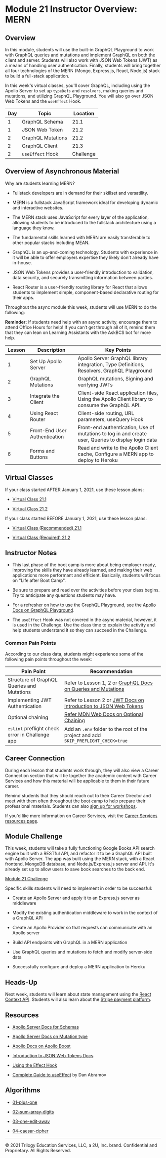 # Module 21 Instructor Overview: MERN

## Overview

In this module, students will use the built-in GraphQL Playground to work with GraphQL queries and mutations and implement GraphQL on both the client and server. Students will also work with JSON Web Tokens (JWT) as a means of handling user authentication. Finally, students will bring together all four technologies of the MERN (Mongo, Express.js, React, Node.js) stack to build a full-stack application.

In this week's virtual classes, you'll cover GraphQL, including using the Apollo Server to set up `typeDefs` and `resolvers`, making queries and mutations, and utilizing GraphQL Playground. You will also go over JSON Web Tokens and the `useEffect` Hook.

| Day  | Topic              | Location   |
| ---  | ---                | ---        |
| 1    | GraphQL Schema     | 21.1       |
| 1    | JSON Web Token     | 21.2       |
| 2    | GraphQL Mutations  | 21.2       |
| 2    | GraphQL Client     | 21.3       |
| 2    | `useEffect` Hook     | Challenge  |

## Overview of Asynchronous Material 

Why are students learning MERN?

* Fullstack developers are in demand for their skillset and versatility. 

* MERN is a fullstack JavaScript framework ideal for developing dynamic and interactive websites.

* The MERN stack uses JavaScript for every layer of the application, allowing students to be introduced to the fullstack architecture using a language they know.

* The fundamental skills learned with MERN are easily transferable to other popular stacks including MEAN. 

* GraphQL is an up-and-coming technology. Students with experience in it will be able to offer employers expertise they likely don't already have in-house.

* JSON Web Tokens provides a user-friendly introduction to validation, data security, and securely transmitting information between parties. 

* React Router is a user-friendly routing library for React that allows students to implement simple, component-based declarative routing for their apps. 

Throughout the async module this week, students will use MERN to do the following:

**Reminder:** If students need help with an async activity, encourage them to attend Office Hours for help! If you can’t get through all of it, remind them that they can lean on Learning Assistants with the AskBCS bot for more help.

| Lesson           | Description                   | Key Points                                                                                          |
| ---              | ---                           | ---                                                                                                 |
| 1                | Set Up Apollo Server          | Apollo Server GraphQL library integration, Type Definitions, Resolvers, GraphQL Playground          |
| 2                | GraphQL Mutations             | GraphQL mutations, Signing and verifying JWTs                                                       |
| 3                | Integrate the Client          | Client-side React application files, Using the Apollo Client library to consume the GraphQL API.    |
| 4                | Using React Router            | Client-side routing, URL parameters, useQuery Hook                                                  |
| 5                | Front-End User Authentication | Front-end authentication, Use of mutations to log in and create user, Queries to display login data |
| 6                |  Forms and Buttons            | Read and write to the Apollo Client cache, Configure a MERN app to deploy to Heroku                 |

## Virtual Classes

If your class started AFTER January 1, 2021, use these lesson plans:

* [Virtual Class 21.1](./21.1-REQUIRED.md)

* [Virtual Class 21.2](./21.2-REQUIRED.md)

If your class started BEFORE January 1, 2021, use these lesson plans:

* [Virtual Class (Recommended) 21.1](./21.1-RECOMMENDED.md)

* [Virtual Class (Required) 21.2](./21.2-REQUIRED.md)

## Instructor Notes

* This last phase of the boot camp is more about being employer-ready, improving the skills they have already learned, and making their web applications more performant and efficient. Basically, students will focus on "Life after Boot Camp". 

* Be sure to prepare and read over the activities before your class begins. Try to anticipate any questions students may have. 

* For a refresher on how to use the GraphQL Playground, see the [Apollo Docs on GraphQL Playground](https://www.apollographql.com/docs/apollo-server/testing/graphql-playground/).

* The `useEffect` Hook was not covered in the async material, however, it is used in the Challenge. Use the class time to explain the activity and help students understand it so they can succeed in the Challenge.

### Common Pain Points

According to our class data, students might experience some of the following pain points throughout the week:

| Pain Point                                      | Recommendation       |
| ---                                             | ---                  |
| Structure of GraphQL Queries and Mutations      | Refer to Lesson 1, 2 or [GraphQL Docs on Queries and Mutations](https://graphql.org/learn/queries/) |
| Implementing JWT Authentication                 | Refer to Lesson 2 or [JWT Docs on Introduction to JSON Web Tokens](https://jwt.io/introduction) |
| Optional chaining                               | [Refer MDN Web Docs on Optional Chaining](https://developer.mozilla.org/en-US/docs/Web/JavaScript/Reference/Operators/Optional_chaining)  |
| `eslint` preflight check error in Challenge app | Add an `.env` folder to the root of the project and add `SKIP_PREFLIGHT_CHECK=true` |

## Career Connection

During each lesson that students work through, they will also view a Career Connection section that will tie together the academic content with Career Services and how this material will be applicable to them in their future career.

Remind students that they should reach out to their Career Director and meet with them often throughout the boot camp to help prepare their professional materials. Students can also [sign up for workshops](https://careerservicesonlineevents.splashthat.com/).

If you'd like more information on Career Services, visit the [Career Services resources page](https://mycareerspot.org/).

## Module Challenge

This week, students will take a fully functioning Google Books API search engine built with a RESTful API, and refactor it to be a GraphQL API built with Apollo Server. The app was built using the MERN stack, with a React frontend, MongoDB database, and Node.js/Express.js server and API. It's already set up to allow users to save book searches to the back end.

[Module 21 Challenge](../../01-Class-Content/21-MERN/02-Challenge)

Specific skills students will need to implement in order to be successful:

* Create an Apollo Server and apply it to an Express.js server as middleware

* Modify the existing authentication middleware to work in the context of a GraphQL API

* Create an Apollo Provider so that requests can communicate with an Apollo server

* Build API endpoints with GraphQL in a MERN application

* Use GraphQL queries and mutations to fetch and modify server-side data

* Successfully configure and deploy a MERN application to Heroku

## Heads-Up

Next week, students will learn about state management using the [React Context API](https://reactjs.org/docs/context.html). Students will also learn about the [Stripe payment platform](https://stripe.com/docs).

## Resources

* [Apollo Server Docs for Schemas](https://www.apollographql.com/docs/apollo-server/schema/schema/)

* [Apollo Server Docs on Mutation type](https://www.apollographql.com/docs/apollo-server/schema/schema/#the-mutation-type)

* [Apollo Docs on Apollo Boost](https://www.apollographql.com/docs/react/get-started/#apollo-boost)

* [Introduction to JSON Web Tokens Docs](https://jwt.io/introduction/)

* [Using the Effect Hook](https://reactjs.org/docs/hooks-effect.html)

* [Complete Guide to useEffect](https://overreacted.io/a-complete-guide-to-useeffect/) by Dan Abramov 

## Algorithms

* [01-plus-one](../../01-Class-Content/21-MERN/03-Algorithms/01-plus-one)

* [02-sum-array-digits](../../01-Class-Content/21-MERN/03-Algorithms/02-sum-array-digits)

* [03-one-edit-away](../../01-Class-Content/21-MERN/03-Algorithms/03-one-edit-away)

* [04-caesar-cipher](../../01-Class-Content/21-MERN/03-Algorithms/04-caesar-cipher)

---
© 2021 Trilogy Education Services, LLC, a 2U, Inc. brand.  Confidential and Proprietary.  All Rights Reserved.
